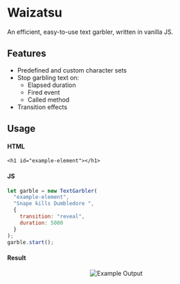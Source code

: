 # Waizatsu
An efficient, easy-to-use text garbler, written in vanilla JS.
## Features
- Predefined and custom character sets
- Stop garbling text on:
    - Elapsed duration
    - Fired event
    - Called method
- Transition effects

## Usage
#### HTML
````
<h1 id="example-element"></h1>
`````
#### JS
````Javascript
let garble = new TextGarbler(
  "example-element",
  "Snape kills Dumbledore ",
  {
    transition: "reveal",
    duration: 5000
  }
);
garble.start();
````
#### Result
<p align="center">
  <img alt="Example Output" src="https://i.imgur.com/w7Fki9I.gif">
</p>
